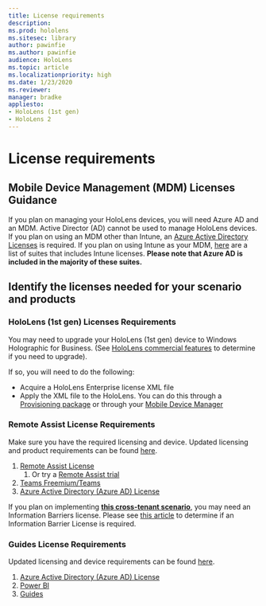 ```yaml
---
title: License requirements
description: 
ms.prod: hololens
ms.sitesec: library
author: pawinfie
ms.author: pawinfie
audience: HoloLens
ms.topic: article
ms.localizationpriority: high
ms.date: 1/23/2020
ms.reviewer: 
manager: bradke
appliesto:
- HoloLens (1st gen)
- HoloLens 2
---
```


# License requirements

## Mobile Device Management (MDM) Licenses Guidance

If you plan on managing your HoloLens devices, you will need Azure AD and an MDM. Active Director (AD) cannot be used to manage HoloLens devices.
If you plan on using an MDM other than Intune, an [Azure Active Directory Licenses](https://docs.microsoft.com/azure/active-directory/fundamentals/active-directory-whatis) is required.
If you plan on using Intune as your MDM,  [here](https://docs.microsoft.com/intune/fundamentals/licenses) are a list of suites that includes Intune licenses. **Please note that Azure AD is included in the majority of these suites.**

## Identify the licenses needed for your scenario and products

### HoloLens (1st gen) Licenses Requirements

You may need to upgrade your HoloLens (1st gen) device to Windows Holographic for Business. (See [HoloLens commercial features](holoLens-commercial-features.md#feature-comparison-between-editions) to determine if you need to upgrade).

 If so, you will need to do the following:

- Acquire a HoloLens Enterprise license XML file
- Apply the XML file to the HoloLens. You can do this through a [Provisioning package](hololens-provisioning.md) or through your [Mobile Device Manager](https://docs.microsoft.com/intune/configuration/holographic-upgrade)

### Remote Assist License Requirements

Make sure you have the required licensing and device. Updated licensing and product requirements can be found [here](https://docs.microsoft.com/dynamics365/mixed-reality/remote-assist/requirements).

1. [Remote Assist License](https://docs.microsoft.com/dynamics365/mixed-reality/remote-assist/buy-and-deploy-remote-assist)
    1. Or try a [Remote Assist trial](https://docs.microsoft.com/dynamics365/mixed-reality/remote-assist/try-remote-assist)
1. [Teams Freemium/Teams](https://products.office.com/microsoft-teams/free)
1. [Azure Active Directory (Azure AD) License](https://docs.microsoft.com/azure/active-directory/fundamentals/active-directory-whatis)

If you plan on implementing **[this cross-tenant scenario](https://docs.microsoft.com/dynamics365/mixed-reality/remote-assist/cross-tenant-overview#scenario-2-leasing-services-to-other-tenants)**, you may need an Information Barriers license. Please see [this article](https://docs.microsoft.com/dynamics365/mixed-reality/remote-assist/cross-tenant-licensing-implementation#step-1-determine-if-information-barriers-are-necessary) to determine if an Information Barrier License is required.

### Guides License Requirements

Updated licensing and device requirements can be found [here](https://docs.microsoft.com/dynamics365/mixed-reality/guides/requirements).

1. [Azure Active Directory (Azure AD) License](https://docs.microsoft.com/azure/active-directory/fundamentals/active-directory-whatis)
1. [Power BI](https://powerbi.microsoft.com/desktop/)
1. [Guides](https://docs.microsoft.com/dynamics365/mixed-reality/guides/setup)
